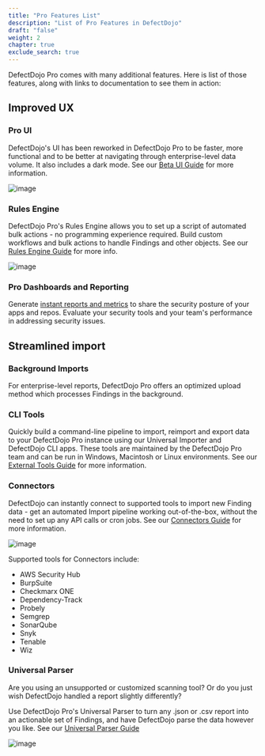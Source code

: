 ```yaml
---
title: "Pro Features List"
description: "List of Pro Features in DefectDojo"
draft: "false"
weight: 2
chapter: true
exclude_search: true
---
```


DefectDojo Pro comes with many additional features.  Here is list of those features, along with links to documentation to see them in action:

## Improved UX

### Pro UI
DefectDojo's UI has been reworked in DefectDojo Pro to be faster, more functional and to be better at navigating through enterprise-level data volume.  It also includes a dark mode.  See our [Beta UI Guide](../ui_pro_vs_os) for more information.

![image](images/enabling_deduplication_within_an_engagement_2.png)

### Rules Engine
DefectDojo Pro's Rules Engine allows you to set up a script of automated bulk actions - no programming experience required.
Build custom workflows and bulk actions to handle Findings and other objects.  See our [Rules Engine Guide](/en/customize_dojo/rules_engine) for more info.

![image](images/rules_engine_4.png)

### Pro Dashboards and Reporting
Generate [instant reports and metrics](../ui_pro_vs_os/#new-dashboards) to share the security posture of your apps and repos.  Evaluate your security tools and your team's performance in addressing security issues.

## Streamlined import

### Background Imports
For enterprise-level reports, DefectDojo Pro offers an optimized upload method which processes Findings in the background.

### CLI Tools
Quickly build a command-line pipeline to import, reimport and export data to your DefectDojo Pro instance using our Universal Importer and DefectDojo CLI apps.  These tools are maintained by the DefectDojo Pro team and can be run in Windows, Macintosh or Linux environments.  See our [External Tools Guide](/en/connecting_your_tools/external_tools/) for more information.

### Connectors
DefectDojo can instantly connect to supported tools to import new Finding data - get an automated Import pipeline working out-of-the-box, without the need to set up any API calls or cron jobs.  See our [Connectors Guide](/en/connecting_your_tools/connectors/about_connectors/) for more information.

![image](images/add_edit_connectors_2.png)

Supported tools for Connectors include:

* AWS Security Hub
* BurpSuite
* Checkmarx ONE
* Dependency-Track
* Probely
* Semgrep
* SonarQube
* Snyk
* Tenable
* Wiz

### Universal Parser
Are you using an unsupported or customized scanning tool?  Or do you just wish DefectDojo handled a report slightly differently?

Use DefectDojo Pro's Universal Parser to turn any .json or .csv report into an actionable set of Findings, and have DefectDojo parse the data however you like.  See our [Universal Parser Guide](/en/connecting_your_tools/universal_parser/)

![image](images/universal_parser_3.png)

